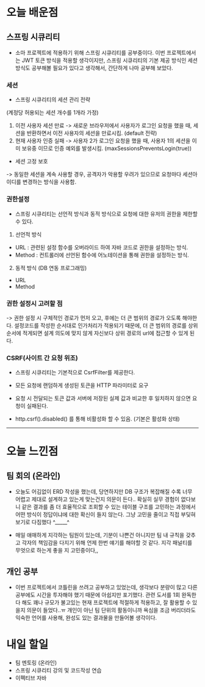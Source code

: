 # 오늘 배운점
## 스프링 시큐리티

- 소마 프로젝트에 적용하기 위해 스프링 시큐리티를 공부중이다.
이번 프로젝트에서는 JWT 토큰 방식을 적용할 생각이지만, 스프링 시큐리티의 기본 제공 방식인 세션 방식도 공부해볼 필요가 있다고 생각해서, 간단하게 나마 공부해 보았다.

### 세션
- 스프링 시큐리티의 세션 관리 전략

(계정당 허용되는 세션 개수를 1개라 가정)
1. 이전 사용자 세션 만료
-> 새로운 브라우저에서 사용자가 로그인 요청을 했을 때, 세션을 반환하면서 이전 사용자의 세션을 만료시킴. (default 전략)
2. 현재 사용자 인증 실패
-> 사용자 2가 로그인 요청을 했을 때, 사용자 1의 세션을 이미 보유중 이므로 인증 예외를 발생시킴. (maxSessionsPreventsLogin(true))

- 세션 고정 보호

-> 동일한 세션을 계속 사용할 경우, 공격자가 악용할 우려가 있으므로 요청마다 세션아이디를 변경하는 방식을 사용함.

### 권한설정

- 스프링 시큐리티는 선언적 방식과 동적 방식으로 요청에 대한 유저의 권한을 제한할 수 있다.

1. 선언적 방식

- URL : 관련된 설정 함수를 오버라이드 하여 자바 코드로 권한을 설정하는 방식.
- Method : 컨트롤러에 선언된 함수에 어노테이션을 통해 권한을 설정하는 방식.

2. 동적 방식 (DB 연동 프로그래밍)
- URL
- Method


### 권한 설정시 고려할 점

-> 권한 설정 시 구체적인 경로가 먼저 오고, 후에는 더 큰 범위의 경로가 오도록 해야한다.
  설정코드를 작성한 순서대로 인가처리가 적용되기 때문에, 더 큰 범위의 경로를 상위 순서에 적게되면 
  설계 의도에 맞지 않게 자신보다 상위 경로의 url에 접근할 수 있게 된다.
  
### CSRF(사이트 간 요청 위조)

- 스프링 시큐리티는 기본적으로 CsrfFilter를 제공한다.

- 모든 요청에 랜덤하게 생성된 토큰을 HTTP 파라미터로 요구

- 요청 시 전달되는 토큰 값과 서버에 저장된 실제 값과 비교한 후 일치하지 않으면 요청이 실패된다.

- http.csrf().disabled() 를 통해 비활성화 할 수 있음. (기본은 활성화 상태)

---
# 오늘 느낀점

## 팀 회의 (온라인) 
- 오늘도 어김없이 ERD 작성을 했는데, 당연하지만 DB 구조가 복잡해질 수록 너무 어렵고 제대로 설계하고 있는게 맞는건지 의문이 든다.. 확실히 실무 경험이 없다보니 같은 결과를 좀 더 효율적으로 조회할 수 있는 테이블 구조를 고민하는 과정에서 어떤 방식이 정답이냐에 대한 확신이 들지 않는다. 그냥 고민을 줄이고 직접 부딪혀 보기로 다짐했다 ^_____^

- 매일 애매하게 지각하는 팀원이 있는데, 기분이 나쁜건 아니지만 팀 내 규칙을 갖추고 각자의 책임감을 다지기 위해 언제 한번 얘기를 해야할 것 같다. 지각 패널티를 무엇으로 하는게 좋을 지 고민중이다,,

## 개인 공부
- 이번 프로젝트에서 코틀린을 쓰려고 공부하고 있었는데, 생각보다 분량이 많고 다른 공부에도 시간을 투자해야 했기 때문에 아쉽지만 포기했다. 관련 도서를 1회 완독한다 해도 꽤나 규모가 불고있는 현재 프로젝트에 적절하게 적용하고, 잘 활용할 수 있을지 의문이 들었다..ㅠ
개인이 아닌 팀 단위의 활동이니까 욕심을 조금 버리더라도 익숙한 언어를 사용해, 완성도 있는 결과물을 만들어볼 생각이다.

# 내일 할일
- 팀 멘토링 (온라인)
- 스프링 시큐리티 강의 및 코드작성 연습
- 이펙티브 자바